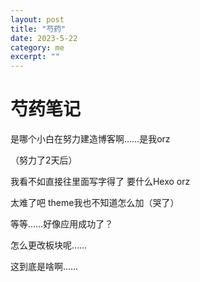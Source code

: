 ```yaml
---
layout: post
title: "芍药" 
date: 2023-5-22   
category: me
excerpt: ""
---
```




# 芍药笔记
是哪个小白在努力建造博客啊……是我orz

（努力了2天后）

我看不如直接往里面写字得了 要什么Hexo orz

太难了吧 theme我也不知道怎么加（哭了）

等等……好像应用成功了？

怎么更改板块呢……

这到底是啥啊……
